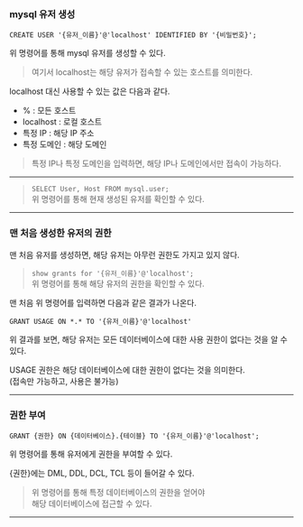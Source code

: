 ### mysql 유저 생성

`CREATE USER '{유저_이름}'@'localhost' IDENTIFIED BY '{비밀번호}';`

위 명령어를 통해 mysql 유저를 생성할 수 있다.

> 여기서 localhost는 해당 유저가 접속할 수 있는 호스트를 의미한다.  

localhost 대신 사용할 수 있는 값은 다음과 같다.
- % : 모든 호스트
- localhost : 로컬 호스트
- 특정 IP : 해당 IP 주소
- 특정 도메인 : 해당 도메인

> 특정 IP나 특정 도메인을 입력하면, 해당 IP나 도메인에서만 접속이 가능하다.

---

> `SELECT User, Host FROM mysql.user;`  
> 위 명령어를 통해 현재 생성된 유저를 확인할 수 있다.

---

### 맨 처음 생성한 유저의 권한

맨 처음 유저를 생성하면, 해당 유저는 아무런 권한도 가지고 있지 않다.

> `show grants for '{유저_이름}'@'localhost';`  
> 위 명령어를 통해 해당 유저의 권한을 확인할 수 있다.

맨 처음 위 명령어를 입력하면 다음과 같은 결과가 나온다.

```
GRANT USAGE ON *.* TO '{유저_이름}'@'localhost'
```

위 결과를 보면, 해당 유저는 모든 데이터베이스에 대한 사용 권한이 없다는 것을 알 수 있다.

USAGE 권한은 해당 데이터베이스에 대한 권한이 없다는 것을 의미한다.  
(접속만 가능하고, 사용은 불가능)

---

### 권한 부여

`GRANT {권한} ON {데이터베이스}.{테이블} TO '{유저_이름}'@'localhost';`

위 명령어를 통해 유저에게 권한을 부여할 수 있다.

{권한}에는 DML, DDL, DCL, TCL 등이 들어갈 수 있다.

> 위 명령어를 통해 특정 데이터베이스의 권한을 얻어야  
> 해당 데이터베이스에 접근할 수 있다.

---